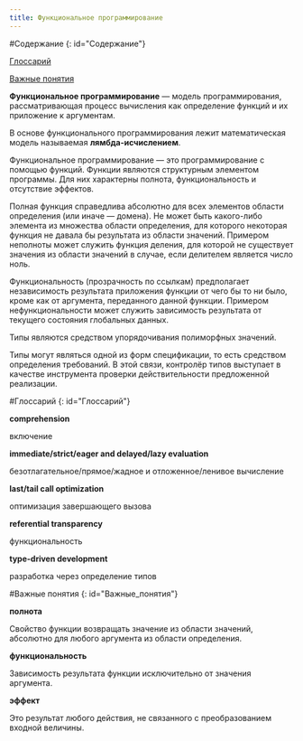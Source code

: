 ```yaml
---
title: Функциональное программирование
---
```


#Содержание
{: id="Содержание"}

[Глоссарий](#Глоссарий)

[Важные понятия](#Важные_понятия)

**Функциональное программирование** — модель программирования, рассматривающая процесс вычисления как определение функций и их приложение к аргументам.

В основе функционального программирования лежит математическая модель называемая **лямбда-исчислением**.

Функциональное программирование — это программирование с помощью функций. Функции являются структурным элементом программы. Для них характерны полнота, функциональность и отсутствие эффектов.

Полная функция справедлива абсолютно для всех элементов области определения (или иначе — домена). Не может быть какого-либо элемента из множества области определения, для которого некоторая функция не давала бы результата из области значений. Примером неполноты может служить функция деления, для которой не существует значения из области значений в случае, если делителем является число ноль.

Функциональность (прозрачность по ссылкам) предполагает независимость результата приложения функции от чего бы то ни было, кроме как от аргумента, переданного данной функции. Примером нефункциональности может служить зависимость результата от текущего состояния глобальных данных.

Типы являются средством упорядочивания полиморфных значений.

Типы могут являться одной из форм спецификации, то есть средством определения требований. В этой связи, контролёр типов выступает в качестве инструмента проверки действительности предложенной реализации.

#Глоссарий
{: id="Глоссарий"}

**comprehension**

включение

**immediate/strict/eager and delayed/lazy evaluation**

безотлагательное/прямое/жадное и отложенное/ленивое вычисление

**last/tail call optimization**

оптимизация завершающего вызова

**referential transparency**

функциональность

**type-driven development**

разработка через определение типов

#Важные понятия
{: id="Важные_понятия"}

**полнота**

Свойство функции возвращать значение из области значений, абсолютно для любого аргумента из области определения.

**функциональность**

Зависимость результата функции исключительно от значения аргумента.

**эффект**

Это результат любого действия, не связанного с преобразованием входной величины.
